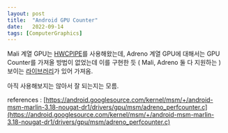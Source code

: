 ```yaml
---
layout: post
title:  "Android GPU Counter"
date:   2022-09-14
tags: [ComputerGraphics]
---         
```

        
Mali 계열 GPU는 [HWCPIPE](https://github.com/ARM-software/HWCPipe)를 사용해왔는데, Adreno 계열 GPU에 대해서는 GPU Counter를 가져올 방법이 없었는데 이를 구현한 듯 ( Mali, Adreno 둘 다 지원하는 ) 보이는 [라이브러리](https://github.com/google/hardware-perfcounter)가 있어 가져옴.                   

아직 사용해보지는 않아서 잘 되는지는 모름.        
                            
references : [https://android.googlesource.com/kernel/msm/+/android-msm-marlin-3.18-nougat-dr1/drivers/gpu/msm/adreno_perfcounter.c](https://android.googlesource.com/kernel/msm/+/android-msm-marlin-3.18-nougat-dr1/drivers/gpu/msm/adreno_perfcounter.c)